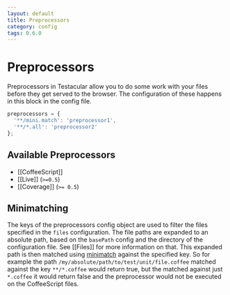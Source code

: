 ```yaml
---
layout: default
title: Preprocessors
category: config
tags: 0.6.0
---
```

# Preprocessors

Preprocessors in Testacular allow you to do some work with your files before
they get served to the browser. The configuration of these happens in this block
in the config file.

```javascript
preprocessors = {
  '**/mini.match': 'preprocessor1',
  '**/*.all': 'preprocessor2'
};
```

## Available Preprocessors
* [[CoffeeScript]]
* [[Live]] (`>=0.5`)
* [[Coverage]] (`>= 0.5`)

## Minimatching
The keys of the preprocessors config object are used to filter the files specified in
the `files` configuration. The file paths are expanded to an absolute path, based on 
the `basePath` config and the directory of the configuration file. See [[Files]] for more
information on that. 
This expanded path is then matched using [minimatch](https://github.com/isaacs/minimatch)
against the specified key.
So for example the path `/my/absolute/path/to/test/unit/file.coffee` matched against
the key `**/*.coffee` would return true, but the matched against just `*.coffee` it would
return false and the preprocessor would not be executed on the CoffeeScript files.



